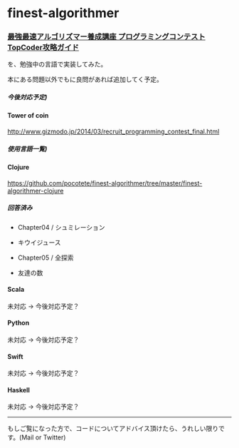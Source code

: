 finest-algorithmer
==================


### [最強最速アルゴリズマー養成講座 プログラミングコンテストTopCoder攻略ガイド](http://amzn.to/1lr9Amn)

を、勉強中の言語で実装してみた。

本にある問題以外でもに良問があれば追加してく予定。

##### 今後対応予定)
#### Tower of coin
http://www.gizmodo.jp/2014/03/recruit_programming_contest_final.html

##### 使用言語一覧)

#### Clojure
https://github.com/pocotete/finest-algorithmer/tree/master/finest-algorithmer-clojure

##### 回答済み
* Chapter04 / シュミレーション
 - キウイジュース
* Chapter05 / 全探索
 - 友達の数

#### Scala
未対応 -> 今後対応予定？

#### Python
未対応 -> 今後対応予定？

#### Swift
未対応 -> 今後対応予定？

#### Haskell
未対応 -> 今後対応予定？


----------------------------------

もしご覧になった方で、コードについてアドバイス頂けたら、うれしい限りです。(Mail or Twitter)
